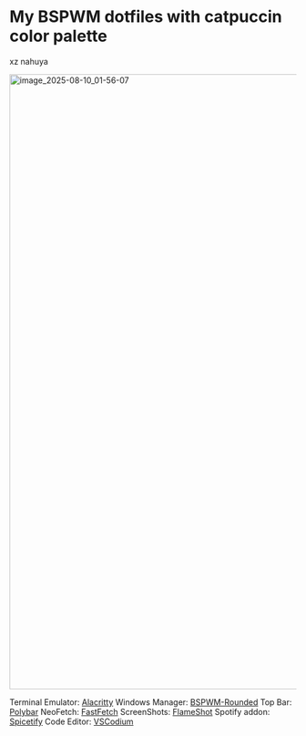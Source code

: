 # My BSPWM dotfiles with catpuccin color palette
xz nahuya

<img width="1919" height="1079" alt="image_2025-08-10_01-56-07" src="https://github.com/user-attachments/assets/d4f94dd2-dca7-4605-a3e3-1547d72a68fb" />

  Terminal Emulator: [Alacritty](https://github.com/alacritty/alacritty)
  Windows Manager: [BSPWM-Rounded](https://aur.archlinux.org/bspwm-rounded-corners.git)
  Top Bar: [Polybar](https://github.com/polybar/polybar)
  NeoFetch: [FastFetch](https://github.com/fastfetch-cli/fastfetch)
  ScreenShots: [FlameShot](https://flameshot.org/)
  Spotify addon: [Spicetify](https://spicetify.app/)
  Code Editor: [VSCodium](https://vscodium.com/)

